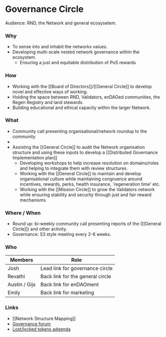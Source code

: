 # Governance Circle
Audience: RND, the Network and general ecosysetem.

### Why
- To sense into and inhabit the networks values.
- Developing multi-scale nested network governance within the ecosystem.
	- Ensuring a just and equitable distribution of PoS rewards

### How
- Working with the [[Board of Directors]]/[[General Circle]] to develop novel and effective ways of working.
- Holding the space between RND, Validators, enDAOed communities, the Regen Registry and land stewards.
- Building educational and ethical capacity within the larger Network.


### What
- Community call presenting organisational/network roundup to the community
- 
- Assisting the [[General Circle]] to audit the Network organisation structure and using these inputs to develop a [[Distributed Governance Implementation plan]]
	- Developing workshops to help increase resolution on domains/roles and helping to integrate them with review structures.
	- Working with the [[General Circle]] to maintain and develop organisational culture while maintaining congruence around incentives, rewards, perks, health insurance, 'regeneration time' etc. 
	- Working with the [[Mission Circle]] to grow the Validators network while ensuring stability and security through just and fair reward mechanisms

### Where / When
- Round up: bi-weekly community call presenting reports of the ([[General Circle]]) and other activity.
- Governance: S3 style meeting every 2-6 weeks.


### Who
| Members | Role |
|---|---|
| Josh | Lead link for governance circle |
| Revathi | Back link for the general circle |
| Austin / Gijs | Back link for enDAOment |
| Emily | Back link for marketing |


### Links
- [[Network Structure Mapping]]
- [Governance forum](https://forum.regen.network/c/governance-proposal/10)
- [Lost/locked tokens adgenda](https://forum.regen.network/t/in-need-of-communities-assistance-tokens-lost-in-wallet-conversion/212/7)